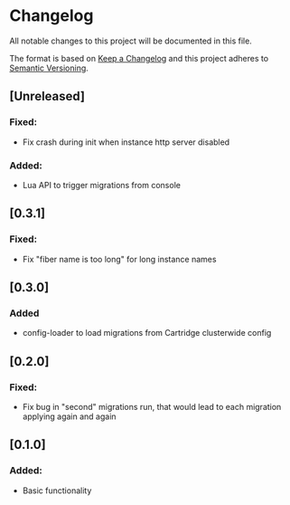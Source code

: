 # Changelog
All notable changes to this project will be documented in this file.

The format is based on [Keep a Changelog](http://keepachangelog.com/en/1.0.0/)
and this project adheres to [Semantic Versioning](http://semver.org/spec/v2.0.0.html).

## [Unreleased]
### Fixed: 
- Fix crash during init when instance http server disabled
### Added:
- Lua API to trigger migrations from console

## [0.3.1]
### Fixed:
- Fix "fiber name is too long" for long instance names

## [0.3.0]
### Added
- config-loader to load migrations from Cartridge clusterwide config

## [0.2.0]
### Fixed:
- Fix bug in "second" migrations run, that would lead to each migration applying again and again

## [0.1.0]
### Added:
- Basic functionality
